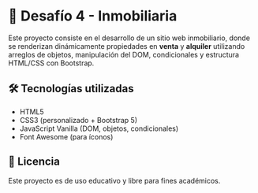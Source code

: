# 🏡 Desafío 4 - Inmobiliaria

Este proyecto consiste en el desarrollo de un sitio web inmobiliario, donde se renderizan dinámicamente propiedades en **venta** y **alquiler** utilizando arreglos de objetos, manipulación del DOM, condicionales y estructura HTML/CSS con Bootstrap.

## 🛠️ Tecnologías utilizadas

- HTML5
- CSS3 (personalizado + Bootstrap 5)
- JavaScript Vanilla (DOM, objetos, condicionales)
- Font Awesome (para íconos)

## 📝 Licencia

Este proyecto es de uso educativo y libre para fines académicos.
